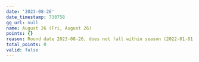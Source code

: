 ```yaml
---
date: '2023-08-26'
date_timestamp: 738758
gg_url: null
name: August 26 (Fri, August 26)
points: {}
reason: Round date 2023-08-26, does not fall within season (2022-01-01 to 2022-12-30)
total_points: 0
valid: false
---
```

